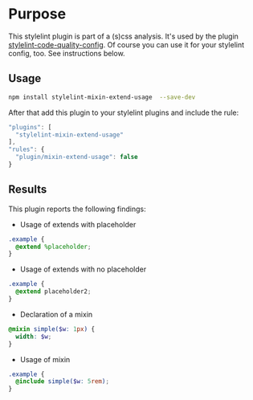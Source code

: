 # Purpose

This stylelint plugin is part of a (s)css analysis. It's used by the plugin [stylelint-code-quality-config](https://www.npmjs.com/package/stylelint-code-quality-config).
Of course you can use it for your stylelint config, too. See instructions below.

## Usage

```bash
npm install stylelint-mixin-extend-usage  --save-dev
```

After that add this plugin to your stylelint plugins and include the rule:

```javascript
"plugins": [
  "stylelint-mixin-extend-usage"
],
"rules": {
  "plugin/mixin-extend-usage": false
}
```

## Results

This plugin reports the following findings:

* Usage of extends with placeholder
```scss
.example {
  @extend %placeholder;
}
```

* Usage of extends with no placeholder
```scss
.example {
  @extend placeholder2;
}
```
* Declaration of a mixin
```scss
@mixin simple($w: 1px) {
  width: $w;
}
```
* Usage of mixin
```scss
.example {
  @include simple($w: 5rem);
}
```
